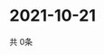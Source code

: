 # 2021-10-21
  共 0条

  <!-- BEGIN -->
  <!-- 最后更新时间Thu Oct 21 2021 11:02:30 GMT+0000 (Coordinated Universal Time) -->
  
  <!-- END -->
  
  